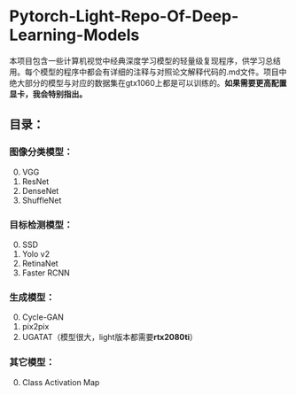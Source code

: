 # Pytorch-Light-Repo-Of-Deep-Learning-Models
本项目包含一些计算机视觉中经典深度学习模型的轻量级复现程序，供学习总结用。每个模型的程序中都会有详细的注释与对照论文解释代码的.md文件。项目中绝大部分的模型与对应的数据集在gtx1060上都是可以训练的。<b>如果需要更高配置显卡，我会特别指出。</b>
## 目录：
### 图像分类模型：
0. VGG
1. ResNet
2. DenseNet
3. ShuffleNet
### 目标检测模型：
0. SSD
1. Yolo v2
2. RetinaNet
3. Faster RCNN
### 生成模型：
0. Cycle-GAN
1. pix2pix
2. UGATAT（模型很大，light版本都需要**rtx2080ti**）
### 其它模型：
0. Class Activation Map
